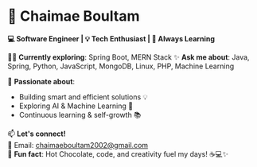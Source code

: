 # 🌸 Chaimae Boultam  

**💻 Software Engineer | 💡 Tech Enthusiast | 🚀 Always Learning**  

👩‍💻 **Currently exploring**: Spring Boot, MERN Stack 
✨ **Ask me about**: Java, Spring, Python, JavaScript, MongoDB, Linux, PHP, Machine Learning  

🌷 **Passionate about**:  
- Building smart and efficient solutions 💡  
- Exploring AI & Machine Learning 🤖  
- Continuous learning & self-growth 📚  

📫 **Let's connect!**  
💌 Email: [chaimaeboultam2002@gmail.com](mailto:chaimaeboultam2002@gmail.com)  
💖 **Fun fact**: Hot Chocolate, code, and creativity fuel my days! ☕💻✨  
